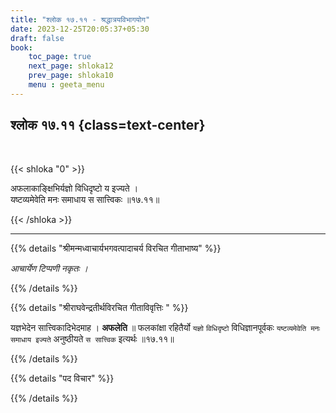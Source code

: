 ```yaml
---
title: "श्लोक १७.११ - श्रद्धात्रयविभागयोग"
date: 2023-12-25T20:05:37+05:30
draft: false
book:
    toc_page: true
    next_page: shloka12
    prev_page: shloka10
    menu : geeta_menu
---
```




## श्लोक १७.११ {class=text-center}

<br/>

{{< shloka  "0"  >}}

अफलाकाङ्क्षिभिर्यज्ञो विधिदृष्टो य इज्यते ।  
यष्टव्यमेवेति मनः समाधाय स सात्त्विकः ॥१७.११॥

{{< /shloka >}}

---


{{% details "श्रीमन्मध्वाचार्यभगवत्पादाचर्य विरचित  गीताभाष्य" %}}

*आचार्येण टिप्पणी नकृतः ।*

{{% /details %}}



{{% details "श्रीराघवेन्द्रतीर्थविरचित गीताविवृत्तिः " %}}

यज्ञभेदेन सात्त्विकादिभेदमाह । **अफलेति** ॥ फलकांक्षा
रहितैर्यो `यज्ञो` `विधिदृष्टो` विधिज्ञानपूर्वकः 
`यष्टव्यमेवेति मनः समाधाय इज्यते` अनुष्ठीयते `स सात्त्विक` इत्यर्थः ॥१७.११॥

{{% /details %}}



{{% details "पद विचार" %}}


{{% /details %}}
